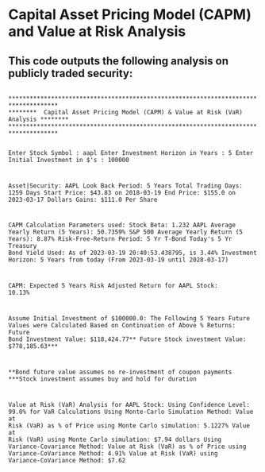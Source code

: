 # Capital Asset Pricing Model (CAPM) and Value at Risk Analysis

## This code outputs the following analysis on publicly traded security:
<code>
************************************************************************************
********  Capital Asset Pricing Model (CAPM) & Value at Risk (VaR) Analysis ********
************************************************************************************

Enter Stock Symbol : aapl
Enter Investment Horizon in Years : 5
Enter Initial Investment in $'s : 100000

Asset|Security: AAPL
	Look Back Period: 5 Years
	Total Trading Days: 1259 Days
	Start Price: $43.83 on 2018-03-19
	End Price: $155.0 on 2023-03-17
	Dollars Gains: $111.0 Per Share

CAPM Calculation Parameters used: 
	Stock Beta: 1.232 
	AAPL Average Yearly Return (5 Years): 50.7359%
	S&P 500 Average Yearly Return (5 Years): 8.87%
	Risk-Free-Return Period: 5 Yr T-Bond 
	Today's 5 Yr Treasury Bond Yield Used: As of 2023-03-19 20:40:53.438795, is 3.44%
	Investment Horizon: 5 Years from today (From 2023-03-19 until 2028-03-17)

CAPM: Expected 5 Years Risk Adjusted Return for AAPL Stock: 10.13%

Assume Initial Investment of $100000.0:
The Following 5 Years Future Values were Calculated Based on Continuation of Above % Returns:
	Future Bond Investment Value: $118,424.77**
	Future Stock investment Value: $778,185.63***

**Bond future value assumes no re-investment of coupon payments
***Stock investment assumes buy and hold for duration

Value at Risk (VaR) Analysis for AAPL Stock:
Using Confidence Level: 99.0% for VaR Calculations
Using Monte-Carlo Simulation Method:
	Value at Risk (VaR) as % of Price using Monte Carlo simulation: 5.1227%
	Value at Risk (VaR) using Monte Carlo simulation: $7.94 dollars
Using Variance-Covariance Method:
	Value at Risk (VaR) as % of Price using Variance-CoVariance Method: 4.91%
	Value at Risk (VaR) using Variance-CoVariance Method: $7.62

</code>
